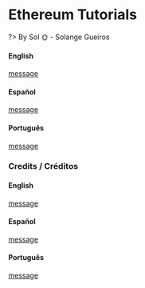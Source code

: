 # Ethereum Tutorials

?> By Sol :sun_with_face: - Solange Gueiros

<!-- tabs:start -->
#### **English**

[message](../readme/message-en.md ':include')

#### **Español**

[message](../readme/message-es.md ':include')

#### **Português**

[message](../readme/message-pt.md ':include')
<!-- tabs:end -->


### Credits / Créditos

<!-- tabs:start -->
#### **English**

[message](../readme/credits-en.md ':include')

#### **Español**

[message](../readme/credits-es.md ':include')

#### **Português**

[message](../readme/credits-pt.md ':include')
<!-- tabs:end -->
